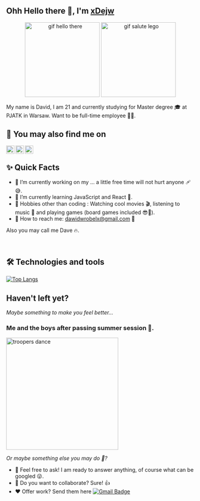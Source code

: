 ## Ohh Hello there 👋, I'm [xDejw](https://github.com/xDejw)
<p align="center">
  <img src="https://media1.giphy.com/media/xTiIzJSKB4l7xTouE8/giphy.gif" alt="gif hello there" height="200"/>
  <img src="https://user-images.githubusercontent.com/74014874/177051276-a00e55c8-aa89-457d-ab0e-efaa58239d36.gif" alt="gif salute lego" height="200"/>
</p>

<p>
  My name is David, I am 21 and currently studying for Master degree 🎓 at PJATK in Warsaw. Want to be full-time employee 🧑‍💼.
</p>

## 👀 You may also find me on
<p>
  <a href="https://steamcommunity.com/profiles/76561198074374282/">
    <img align="left" alt="Dave | Steam" width="22px" src="https://seeklogo.com/images/S/steam-logo-73274B19E3-seeklogo.com.png" />
  </a>
  <a href="https://open.spotify.com/user/21hstacqbxrzyf65kpciup6dy">
    <img align="left" alt="Dave | Spotify" width="22px" src="https://seeklogo.com/images/S/spotify-2015-logo-560E071CB7-seeklogo.com.png?v=637903118310000000" />
  </a>
  <a href="mailto:dawidwrobelx@gmail.com">
    <img align="left" alt="Dave | Gmail" width="22px" src="https://seeklogo.com/images/G/gmail-new-2020-logo-32DBE11BB4-seeklogo.com.png" />
  </a>
</p>

<br/>

## ✨ Quick Facts

- 🔭 I’m currently working on my ... a little free time will not hurt anyone 🩹😅.
- 🌱 I’m currently learning JavaScript and React 💪.
- 🎿 Hobbies other than coding : Watching cool movies 🎬, listening to music 🎵 and playing games (board games included 😎🎲).
- 📮 How to reach me: dawidwrobelx@gmail.com 🤙

Also you may call me Dave 🔥.

<br/>

## 🛠  Technologies and tools
<p>
</p>

[![Top Langs](https://github-readme-stats.vercel.app/api/top-langs/?username=xDejw&layout=compact&theme=nightowl&langs_count=10)](https://github.com/anuraghazra/github-readme-stats)


## Haven't left yet?

_Maybe something to make you feel better..._

### Me and the boys after passing summer session 🤣.

<img src="https://c.tenor.com/1a6SagucLd0AAAAd/storm-trooper.gif" alt="troopers dance" height="300"/>

_Or maybe something else you may do 🤔?_

- 💬 Feel free to ask! I am ready to answer anything, of course what can be googled 😜.
- 🤝 Do you want to collaborate? Sure! 👍
- ❤️ Offer work? Send them here [![Gmail Badge](https://img.shields.io/badge/dawidwrobelx@gmail.com-c14438?style=flat-square&logo=Gmail&logoColor=white&link=mailto:dawidwrobelx@gmail.com)](mailto:dawidwrobelx@gmail.com)
